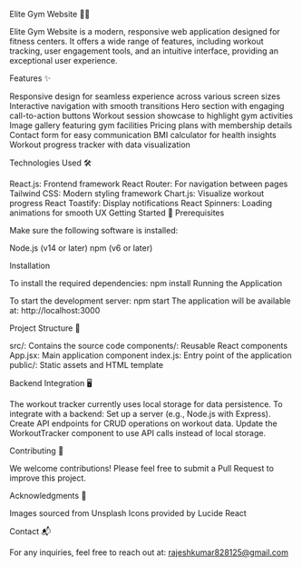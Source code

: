 Elite Gym Website 🏋️‍♂️

Elite Gym Website is a modern, responsive web application designed for fitness centers. 
It offers a wide range of features, including workout tracking, user engagement tools, 
and an intuitive interface, providing an exceptional user experience.

Features ✨

Responsive design for seamless experience across various screen sizes
Interactive navigation with smooth transitions
Hero section with engaging call-to-action buttons
Workout session showcase to highlight gym activities
Image gallery featuring gym facilities
Pricing plans with membership details
Contact form for easy communication
BMI calculator for health insights
Workout progress tracker with data visualization

Technologies Used 🛠️

React.js: Frontend framework
React Router: For navigation between pages
Tailwind CSS: Modern styling framework
Chart.js: Visualize workout progress
React Toastify: Display notifications
React Spinners: Loading animations for smooth UX
Getting Started 🚀
Prerequisites

Make sure the following software is installed:

Node.js (v14 or later)
npm (v6 or later)

Installation

To install the required dependencies:
npm install
Running the Application

To start the development server:
npm start
The application will be available at: http://localhost:3000

Project Structure 📂

src/: Contains the source code
components/: Reusable React components
App.jsx: Main application component
index.js: Entry point of the application
public/: Static assets and HTML template



Backend Integration 🖥️

The workout tracker currently uses local storage for data persistence. To integrate with a backend:
Set up a server (e.g., Node.js with Express).
Create API endpoints for CRUD operations on workout data.
Update the WorkoutTracker component to use API calls instead of local storage.

Contributing 🤝

We welcome contributions! Please feel free to submit a Pull Request to improve this project.

Acknowledgments 🙏

Images sourced from Unsplash
Icons provided by Lucide React

Contact 📬

For any inquiries, feel free to reach out at:
rajeshkumar828125@gmail.com


